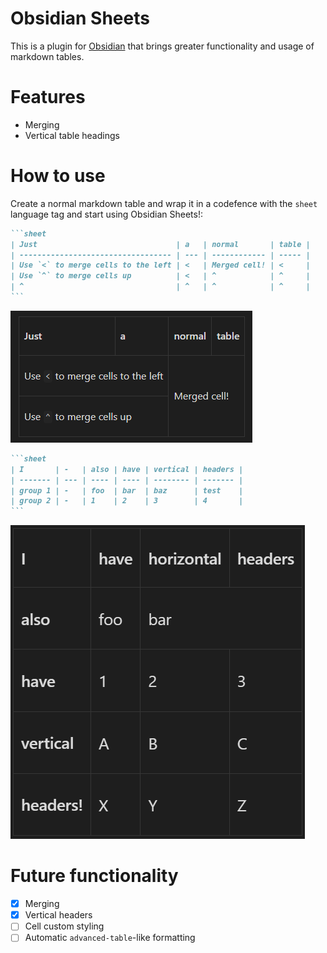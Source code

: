 # Obsidian Sheets

This is a plugin for [Obsidian](https://obsidian.md) that brings greater functionality and usage of markdown tables.

# Features
- Merging
- Vertical table headings

# How to use

Create a normal markdown table and wrap it in a codefence with the `sheet` language tag and start using Obsidian Sheets!:

````md
```sheet
| Just                               | a   | normal       | table |
| ---------------------------------- | --- | ------------ | ----- |
| Use `<` to merge cells to the left | <   | Merged cell! | <     |
| Use `^` to merge cells up          | <   | ^            | ^     |
| ^                                  | ^   | ^            | ^     |
```
````
![rendered merge functionality](./assets/renderedMerge.png)

````md
```sheet
| I       | -   | also | have | vertical | headers |
| ------- | --- | ---- | ---- | -------- | ------- |
| group 1 | -   | foo  | bar  | baz      | test    |
| group 2 | -   | 1    | 2    | 3        | 4       |
```
````
![rendered vertical headers](./assets/renderedVerticalHeaders.png)

# Future functionality
- [x] Merging
- [x] Vertical headers
- [ ] Cell custom styling
- [ ] Automatic `advanced-table`-like formatting 